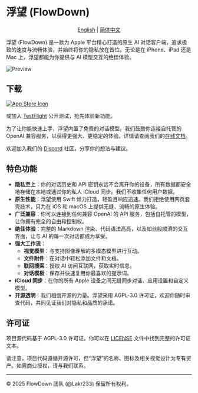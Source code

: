 # 浮望 (FlowDown)

<p align="center">
  <a href="../../../README.md">English</a> |
  <a href="/Resources/i18n/zh-Hans/README.md">简体中文</a>
</p>

浮望 (FlowDown) 是一款为 Apple 平台精心打造的原生 AI 对话客户端，追求极致的速度与流畅体验，并始终将你的隐私放在首位。无论是在 iPhone、iPad 还是 Mac 上，浮望都能为你提供与 AI 模型交互的绝佳体验。

![Preview](../../../Resources/SCR-PREVIEW.png)

## 下载

[![App Store Icon](../../../Resources/Download_on_the_App_Store_Badge_US-UK_RGB_blk_092917.svg)](https://apps.apple.com/us/app/flowdown-open-fast-ai/id6740553198)

或加入 [TestFlight](https://testflight.apple.com/join/StpMeybv) 公开测试，抢先体验新功能。

为了让你能快速上手，浮望内置了免费的对话模型。我们鼓励你连接自托管的 OpenAI 兼容服务，以获得更强大、更稳定的体验。详情请查阅我们的[在线文档](https://apps.qaq.wiki/docs/flowdown/zh/)。

欢迎加入我们的 [Discord](https://discord.gg/UHKMRyJcgc) 社区，分享你的想法与建议。

## 特色功能

- **隐私至上**：你的对话历史和 API 密钥永远不会离开你的设备，所有数据都安全地存储在本地或通过你的私人 iCloud 同步。我们不收集任何用户数据。
- **原生性能**：浮望使用 Swift 倾力打造，轻盈且响应迅速。我们拒绝使用网页套壳技术，只为在 iOS 和 macOS 上提供无缝、流畅的原生体验。
- **广泛兼容**：你可以连接到任何兼容 OpenAI 的 API 服务，包括自托管的模型，让你拥有完全的自由和控制权。
- **绝佳体验**：完整的 Markdown 渲染、代码语法高亮，以及如丝般顺滑的交互界面，让与 AI 的每一次对话都成为享受。
- **强大工作流**：
    - **视觉模型**：与支持图像理解的多模态模型进行互动。
    - **文件附件**：在对话中轻松添加文件和文档。
    - **联网搜索**：授权 AI 访问互联网，获取实时信息。
    - **对话模板**：保存并快速复用你最喜欢的提示词。
- **iCloud 同步**：在你的所有 Apple 设备之间无缝同步对话、应用设置和自定义模型。
- **开源透明**：我们相信开源的力量。浮望采用 AGPL-3.0 许可证，欢迎你随时审查代码，共同见证我们对隐私和品质的承诺。

## 许可证

项目源代码基于 AGPL-3.0 许可证。你可以在 [LICENSE](../../../LICENSE) 文件中找到完整的许可证文本。

请注意，项目代码遵循开源许可，但“浮望”的名称、图标及相关视觉设计为专有资产。如需商业授权，请与我们联系。

---

© 2025 FlowDown 团队 (@Lakr233) 保留所有权利。
